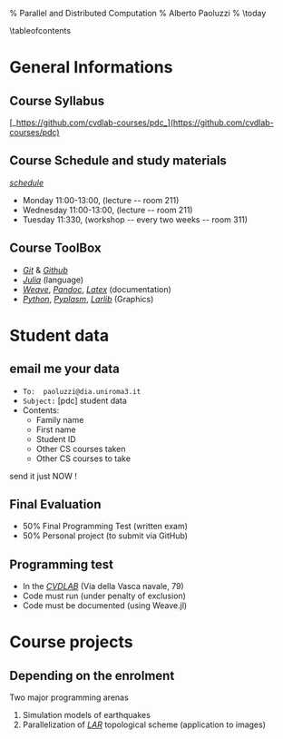 % Parallel and Distributed Computation
% Alberto Paoluzzi
% \today


\tableofcontents

# General Informations

## Course Syllabus

[_https://github.com/cvdlab-courses/pdc_](https://github.com/cvdlab-courses/pdc)

## Course Schedule and study materials

[_schedule_](https://github.com/cvdlab-courses/pdc/blob/master/schedule.md)

*	Monday 11:00-13:00, (lecture -- room 211)
*	Wednesday 11:00-13:00, (lecture -- room 211)
*	Tuesday 11:330, (workshop -- every two weeks -- room 311)

## Course ToolBox

*	[_Git_](https://git-scm.com) & [_Github_](https://github.com)
*	[_Julia_](http://julialang.org) (language)
*	[_Weave_](https://github.com/mpastell/Weave.jl), [_Pandoc_](http://pandoc.org), [_Latex_](https://www.latex-project.org) (documentation)
*	[_Python_](https://www.python.org), [_Pyplasm_](https://github.com/plasm-language/pyplasm), [_Larlib_](https://github.com/cvdlab/lar-cc) (Graphics)


# Student data

## email me your data

*	`To:  paoluzzi@dia.uniroma3.it`
*	`Subject:` [pdc] student data
*	Contents:
	+	Family name
	+	First name
	+	Student ID
	+	Other CS courses taken
	+	Other CS courses to take


send it just NOW ! 


## Final Evaluation


*	50\% 	Final Programming Test (written exam)
*	50\%	Personal project (to submit via GitHub)


## Programming test

*	In the [_CVDLAB_](http://cvdlab.org/about) (Via della Vasca navale, 79)
*	Code must run (under penalty of exclusion)
*	Code must be documented (using Weave.jl)

# Course projects

## Depending on the enrolment

Two major programming arenas

1.	Simulation models of earthquakes 
2.	Parallelization of [_LAR_](http://www.sciencedirect.com/science/article/pii/S001044851300184X) topological scheme (application to images)



